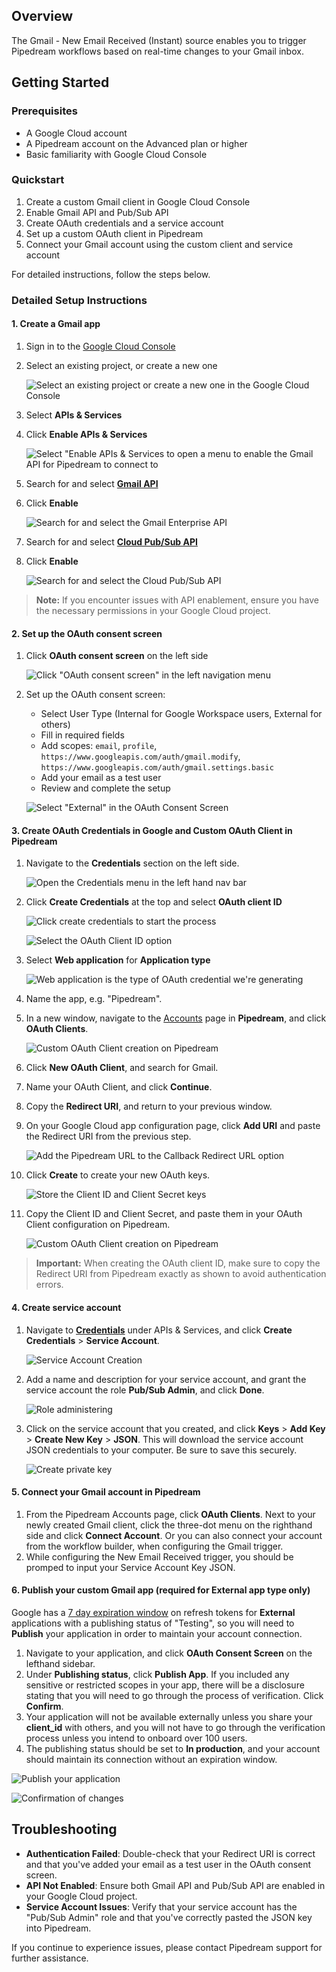 ## Overview

The Gmail - New Email Received (Instant) source enables you to trigger Pipedream workflows based on real-time changes to your Gmail inbox.

## Getting Started

### Prerequisites

- A Google Cloud account
- A Pipedream account on the Advanced plan or higher
- Basic familiarity with Google Cloud Console

### Quickstart

1. Create a custom Gmail client in Google Cloud Console
2. Enable Gmail API and Pub/Sub API
3. Create OAuth credentials and a service account
4. Set up a custom OAuth client in Pipedream
5. Connect your Gmail account using the custom client and service account

For detailed instructions, follow the steps below.

### Detailed Setup Instructions

#### 1. Create a Gmail app

1. Sign in to the [Google Cloud Console](https://console.cloud.google.com/welcome)
2. Select an existing project, or create a new one

   ![Select an existing project or create a new one in the Google Cloud Console](https://res.cloudinary.com/pipedreamin/image/upload/v1663268100/docs/components/CleanShot_2022-09-15_at_14.54.34_vajyds.png)

3. Select **APIs & Services**
4. Click **Enable APIs & Services**

   ![Select "Enable APIs & Services to open a menu to enable the Gmail API for Pipedream to connect to](https://res.cloudinary.com/pipedreamin/image/upload/v1663268316/docs/components/CleanShot_2022-09-15_at_14.58.06_jshirk.png)

5. Search for and select **[Gmail API](https://console.cloud.google.com/apis/library/gmail.googleapis.com)**
6. Click **Enable**

   ![Search for and select the Gmail Enterprise API](https://res.cloudinary.com/pipedreamin/image/upload/v1663268442/docs/components/CleanShot_2022-09-15_at_15.00.22_skvwei.gif)

7. Search for and select **[Cloud Pub/Sub API](https://console.cloud.google.com/apis/library/pubsub.googleapis.com)**
8. Click **Enable**

   ![Search for and select the Cloud Pub/Sub API](https://res.cloudinary.com/dpenc2lit/image/upload/v1724881089/Screenshot_2024-08-28_at_2.36.59_PM_ds4knm.png)

> **Note:** If you encounter issues with API enablement, ensure you have the necessary permissions in your Google Cloud project.

#### 2. Set up the OAuth consent screen

1. Click **OAuth consent screen** on the left side

   ![Click "OAuth consent screen" in the left navigation menu](https://res.cloudinary.com/pipedreamin/image/upload/v1663268506/docs/components/CleanShot_2022-09-15_at_15.01.24_wravfb.png)

2. Set up the OAuth consent screen:
   - Select User Type (Internal for Google Workspace users, External for others)
   - Fill in required fields
   - Add scopes: `email`, `profile`, `https://www.googleapis.com/auth/gmail.modify`, `https://www.googleapis.com/auth/gmail.settings.basic`
   - Add your email as a test user
   - Review and complete the setup

   ![Select "External" in the OAuth Consent Screen](https://res.cloudinary.com/pipedreamin/image/upload/v1663268545/docs/components/CleanShot_2022-09-15_at_15.02.22_fiekq1.png)

#### 3. Create OAuth Credentials in Google and Custom OAuth Client in Pipedream

1. Navigate to the **Credentials** section on the left side.

   ![Open the Credentials menu in the left hand nav bar](https://res.cloudinary.com/pipedreamin/image/upload/v1663269973/docs/components/CleanShot_2022-09-15_at_15.13.52_yvllxi.png)

2. Click **Create Credentials** at the top and select **OAuth client ID**

   ![Click create credentials to start the process](https://res.cloudinary.com/pipedreamin/image/upload/v1663270014/docs/components/CleanShot_2022-09-15_at_15.14.15_hjulis.png)

   ![Select the OAuth Client ID option](https://res.cloudinary.com/pipedreamin/image/upload/v1663270093/docs/components/CleanShot_2022-09-15_at_15.14.39_juqtnm.png)

3. Select **Web application** for **Application type**

   ![Web application is the type of OAuth credential we're generating](https://res.cloudinary.com/pipedreamin/image/upload/v1663270117/docs/components/CleanShot_2022-09-15_at_15.14.56_hlseq6.png)

4. Name the app, e.g. "Pipedream".
5. In a new window, navigate to the [Accounts](https://pipedream.com/accounts) page in **Pipedream**, and click **OAuth Clients**.

   ![Custom OAuth Client creation on Pipedream](https://res.cloudinary.com/dpenc2lit/image/upload/v1724882777/Screenshot_2024-08-28_at_2.53.15_PM_rxtusm.png)

6. Click **New OAuth Client**, and search for Gmail.
7. Name your OAuth Client, and click **Continue**. 
8. Copy the **Redirect URI**, and return to your previous window. 
9. On your Google Cloud app configuration page, click **Add URI** and paste the Redirect URI from the previous step.

   ![Add the Pipedream URL to the Callback Redirect URL option](https://res.cloudinary.com/pipedreamin/image/upload/v1663270187/docs/components/CleanShot_2022-09-15_at_15.16.10_hvbocb.png)

10. Click **Create** to create your new OAuth keys.

    ![Store the Client ID and Client Secret keys](https://res.cloudinary.com/pipedreamin/image/upload/v1663270250/docs/components/CleanShot_2022-09-15_at_15.16.29_hvxnkx.png)

11. Copy the Client ID and Client Secret, and paste them in your OAuth Client configuration on Pipedream.

    ![Custom OAuth Client creation on Pipedream](https://res.cloudinary.com/dpenc2lit/image/upload/v1724956524/Screenshot_2024-08-29_at_11.34.55_AM_t7tjkh.png)

> **Important:** When creating the OAuth client ID, make sure to copy the Redirect URI from Pipedream exactly as shown to avoid authentication errors.

#### 4. Create service account

1. Navigate to **[Credentials](https://console.cloud.google.com/apis/credentials?)** under APIs & Services, and click **Create Credentials** > **Service Account**.

   ![Service Account Creation](https://res.cloudinary.com/dpenc2lit/image/upload/v1724964633/Screenshot_2024-08-29_at_1.44.04_PM_om14xp.png)

2. Add a name and description for your service account, and grant the service account the role **Pub/Sub Admin**, and click **Done**.

   ![Role administering](https://res.cloudinary.com/dpenc2lit/image/upload/v1724964633/Screenshot_2024-08-29_at_1.47.02_PM_chdjkl.png)

3. Click on the service account that you created, and click **Keys** > **Add Key** > **Create New Key** > **JSON**. This will download the service account JSON credentials to your computer. Be sure to save this securely.

   ![Create private key](https://res.cloudinary.com/dpenc2lit/image/upload/v1724964634/Screenshot_2024-08-29_at_1.47.34_PM_tmalc7.png)

#### 5. Connect your Gmail account in Pipedream

1. From the Pipedream Accounts page, click **OAuth Clients**. Next to your newly created Gmail client, click the three-dot menu on the righthand side and click **Connect Account**. Or you can also connect your account from the workflow builder, when configuring the Gmail trigger.
2. While configuring the New Email Received trigger, you should be promped to input your Service Account Key JSON.

#### 6. Publish your custom Gmail app (required for External app type only)

Google has a [7 day expiration window](https://developers.google.com/identity/protocols/oauth2#:~:text=A%20Google%20Cloud,Connect%20equivalents) on refresh tokens for **External** applications with a publishing status of "Testing", so you will need to **Publish** your application in order to maintain your account connection.

1. Navigate to your application, and click **OAuth Consent Screen** on the lefthand sidebar.
2. Under **Publishing status**, click **Publish App**. If you included any sensitive or restricted scopes in your app, there will be a disclosure stating that you will need to go through the process of verification. Click **Confirm**.
3. Your application will not be available externally unless you share your **client_id** with others, and you will not have to go through the verification process unless you intend to onboard over 100 users.
4. The publishing status should be set to **In production**, and your account should maintain its connection without an expiration window.

![Publish your application](https://res.cloudinary.com/dpenc2lit/image/upload/v1698166716/Screenshot_2023-10-24_at_9.50.06_AM_lve7wq.png)

![Confirmation of changes](https://res.cloudinary.com/dpenc2lit/image/upload/v1698166716/Screenshot_2023-10-24_at_9.50.18_AM_mndtyc.png)

## Troubleshooting

- **Authentication Failed**: Double-check that your Redirect URI is correct and that you've added your email as a test user in the OAuth consent screen.
- **API Not Enabled**: Ensure both Gmail API and Pub/Sub API are enabled in your Google Cloud project.
- **Service Account Issues**: Verify that your service account has the "Pub/Sub Admin" role and that you've correctly pasted the JSON key into Pipedream.

If you continue to experience issues, please contact Pipedream support for further assistance.
